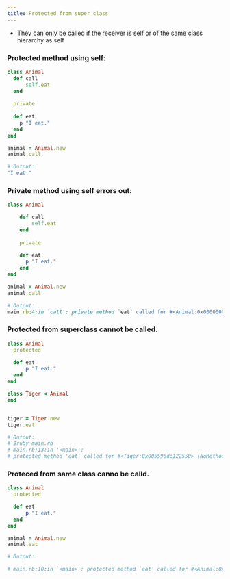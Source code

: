 ```yaml
---
title: Protected from super class
---
```


- They can only be called if the receiver is self or of the same class hierarchy as self

### Protected method using self:
```rb
class Animal
  def call
      self.eat
  end
  
  private
  
  def eat
    p "I eat."
  end
end

animal = Animal.new
animal.call

# Output:
"I eat."
```

### Private method using self errors out:
```rb
class Animal

    def call
        self.eat
    end
    
    private
    
    def eat
      p "I eat."
    end
end

animal = Animal.new
animal.call

# Output:
main.rb:4:in `call': private method `eat' called for #<Animal:0x00000000cca8a8> (NoMethodError) from main.rb:15:in `<main>'
```


### Protected from superclass cannot be called.

```rb
class Animal
  protected

  def eat
      p "I eat."
  end
end

class Tiger < Animal
end


tiger = Tiger.new
tiger.eat

# Output:
# $ruby main.rb
# main.rb:13:in '<main>': 
# protected method 'eat' called for #<Tiger:0x005596dc122550> (NoMethodError)
```

### Proteced from same class canno be calld.

```rb
class Animal
  protected

  def eat
      p "I eat."
  end
end

animal = Animal.new
animal.eat

# Output:

# main.rb:10:in `<main>': protected method `eat' called for #<Animal:0x000000023739b0> (NoMethodError)                                                          

```